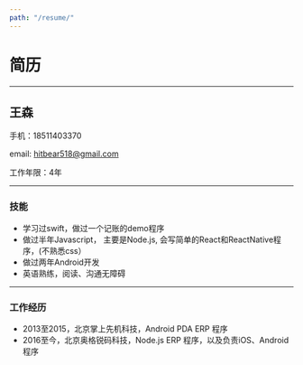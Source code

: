 ```yaml
---
path: "/resume/"
---
```


# 简历

---

## 王森

手机：18511403370 

email: <hitbear518@gmail.com> 

工作年限：4年

---

### 技能
* 学习过swift，做过一个记账的demo程序
* 做过半年Javascript， 主要是Node.js, 会写简单的React和ReactNative程序，(不熟悉css）
* 做过两年Android开发
* 英语熟练，阅读、沟通无障碍

---

### 工作经历
* 2013至2015，北京掌上先机科技，Android PDA ERP 程序
* 2016至今，北京奥格锐码科技，Node.js ERP 程序，以及负责iOS、Android程序
